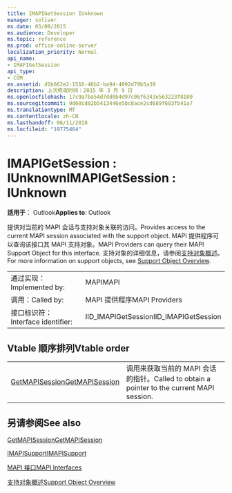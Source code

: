 ```yaml
---
title: IMAPIGetSession IUnknown
manager: soliver
ms.date: 03/09/2015
ms.audience: Developer
ms.topic: reference
ms.prod: office-online-server
localization_priority: Normal
api_name:
- IMAPIGetSession
api_type:
- COM
ms.assetid: d1b662e2-1516-46b2-ba94-4092d79b5a39
description: 上次修改时间：2015 年 3 月 9 日
ms.openlocfilehash: 17c9a7ba54d7dd0b4d97c06f6343e563223f8100
ms.sourcegitcommit: 9d60cd82b5413446e5bc8ace2cd689f683fb41a7
ms.translationtype: MT
ms.contentlocale: zh-CN
ms.lasthandoff: 06/11/2018
ms.locfileid: "19775464"
---
```

# <a name="imapigetsession--iunknown"></a><span data-ttu-id="ae40d-103">IMAPIGetSession : IUnknown</span><span class="sxs-lookup"><span data-stu-id="ae40d-103">IMAPIGetSession : IUnknown</span></span>

  
  
<span data-ttu-id="ae40d-104">**适用于**： Outlook</span><span class="sxs-lookup"><span data-stu-id="ae40d-104">**Applies to**: Outlook</span></span> 
  
<span data-ttu-id="ae40d-105">提供对当前的 MAPI 会话与支持对象关联的访问。</span><span class="sxs-lookup"><span data-stu-id="ae40d-105">Provides access to the current MAPI session associated with the support object.</span></span> <span data-ttu-id="ae40d-106">MAPI 提供程序可以查询该接口其 MAPI 支持对象。</span><span class="sxs-lookup"><span data-stu-id="ae40d-106">MAPI Providers can query their MAPI Support Object for this interface.</span></span> <span data-ttu-id="ae40d-107">支持对象的详细信息，请参阅[支持对象概述](support-object-overview.md)。</span><span class="sxs-lookup"><span data-stu-id="ae40d-107">For more information on support objects, see [Support Object Overview](support-object-overview.md).</span></span>
  
|||
|:-----|:-----|
|<span data-ttu-id="ae40d-108">通过实现：</span><span class="sxs-lookup"><span data-stu-id="ae40d-108">Implemented by:</span></span>  <br/> |<span data-ttu-id="ae40d-109">MAPI</span><span class="sxs-lookup"><span data-stu-id="ae40d-109">MAPI</span></span>  <br/> |
|<span data-ttu-id="ae40d-110">调用：</span><span class="sxs-lookup"><span data-stu-id="ae40d-110">Called by:</span></span>  <br/> |<span data-ttu-id="ae40d-111">MAPI 提供程序</span><span class="sxs-lookup"><span data-stu-id="ae40d-111">MAPI Providers</span></span>  <br/> |
|<span data-ttu-id="ae40d-112">接口标识符：</span><span class="sxs-lookup"><span data-stu-id="ae40d-112">Interface identifier:</span></span>  <br/> |<span data-ttu-id="ae40d-113">IID_IMAPIGetSession</span><span class="sxs-lookup"><span data-stu-id="ae40d-113">IID_IMAPIGetSession</span></span>  <br/> |
   
## <a name="vtable-order"></a><span data-ttu-id="ae40d-114">Vtable 顺序排列</span><span class="sxs-lookup"><span data-stu-id="ae40d-114">Vtable order</span></span>

|||
|:-----|:-----|
|[<span data-ttu-id="ae40d-115">GetMAPISession</span><span class="sxs-lookup"><span data-stu-id="ae40d-115">GetMAPISession</span></span>](imapigetsession-getmapisession.md) <br/> |<span data-ttu-id="ae40d-116">调用来获取当前的 MAPI 会话的指针。</span><span class="sxs-lookup"><span data-stu-id="ae40d-116">Called to obtain a pointer to the current MAPI session.</span></span>  <br/> |
   
## <a name="see-also"></a><span data-ttu-id="ae40d-117">另请参阅</span><span class="sxs-lookup"><span data-stu-id="ae40d-117">See also</span></span>



[<span data-ttu-id="ae40d-118">GetMAPISession</span><span class="sxs-lookup"><span data-stu-id="ae40d-118">GetMAPISession</span></span>](imapigetsession-getmapisession.md)
  
[<span data-ttu-id="ae40d-119">IMAPISupport</span><span class="sxs-lookup"><span data-stu-id="ae40d-119">IMAPISupport</span></span>](imapisupportiunknown.md)


[<span data-ttu-id="ae40d-120">MAPI 接口</span><span class="sxs-lookup"><span data-stu-id="ae40d-120">MAPI Interfaces</span></span>](mapi-interfaces.md)
  
[<span data-ttu-id="ae40d-121">支持对象概述</span><span class="sxs-lookup"><span data-stu-id="ae40d-121">Support Object Overview</span></span>](support-object-overview.md)

